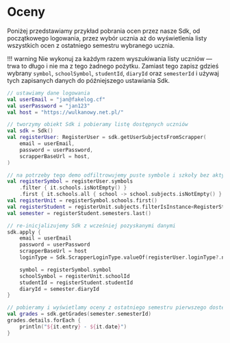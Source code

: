 # Oceny

Poniżej przedstawiamy przykład pobrania ocen przez nasze Sdk, od początkowego logowania, przez wybór ucznia aż do wyświetlenia listy wszystkich ocen z ostatniego semestru wybranego ucznia.

!!! warning
    Nie wykonuj za każdym razem wyszukiwania listy uczniów — trwa to długo i nie ma z tego żadnego pożytku.
    Zamiast tego zapisz gdzieś wybrany `symbol`, `schoolSymbol`, `studentId`, `diaryId` oraz `semesterId` i używaj tych zapisanych danych do późniejszego ustawiania Sdk.

```kotlin
// ustawiamy dane logowania
val userEmail = "jan@fakelog.cf"
val userPassword = "jan123"
val host = "https://wulkanowy.net.pl/"

// tworzymy obiekt Sdk i pobieramy listę dostępnych uczniów
val sdk = Sdk()
val registerUser: RegisterUser = sdk.getUserSubjectsFromScrapper(
    email = userEmail,
    password = userPassword,
    scrapperBaseUrl = host,
)

// na potrzeby tego demo odfiltrowujemy puste symbole i szkoły bez aktywnych uczniów 
val registerSymbol = registerUser.symbols
    .filter { it.schools.isNotEmpty() }
    .first { it.schools.all { school -> school.subjects.isNotEmpty() } }
val registerUnit = registerSymbol.schools.first()
val registerStudent = registerUnit.subjects.filterIsInstance<RegisterStudent>().first()
val semester = registerStudent.semesters.last()

// re-inicjalizujemy Sdk z wcześniej pozyskanymi danymi
sdk.apply {
    email = userEmail
    password = userPassword
    scrapperBaseUrl = host
    loginType = Sdk.ScrapperLoginType.valueOf(registerUser.loginType?.name!!) // todo: to akurat brzydkie, przeoczyłem to jakoś

    symbol = registerSymbol.symbol
    schoolSymbol = registerUnit.schoolId
    studentId = registerStudent.studentId
    diaryId = semester.diaryId
}

// pobieramy i wyświetlamy oceny z ostatniego semestru pierwszego dostępnego ucznia
val grades = sdk.getGrades(semester.semesterId)
grades.details.forEach {
    println("${it.entry} - ${it.date}")
}
```
